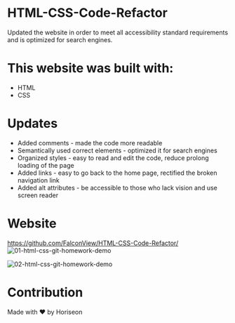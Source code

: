 # HTML-CSS-Code-Refactor

Updated the website in order to meet all accessibility standard requirements and is optimized for search engines.

# This website was built with:
- HTML
- CSS

# Updates
- Added comments - made the code more readable
- Semantically used correct elements - optimized it for search engines
- Organized styles - easy to read and edit the code, reduce prolong loading of the page
- Added links - easy to go back to the home page, rectified the broken navigation link
- Added alt attributes - be accessible to those who lack vision and use screen reader

# Website 
https://github.com/FalconView/HTML-CSS-Code-Refactor/
![01-html-css-git-homework-demo](https://user-images.githubusercontent.com/39162030/162904045-e6ee84b8-3fe7-4a3d-9d40-f8c8f2b1e19a.png)

![02-html-css-git-homework-demo](https://user-images.githubusercontent.com/39162030/162904496-bdb4b310-0cc2-4e91-a2e2-a94324b36722.png)


# Contribution
Made with ❤️️ by Horiseon
